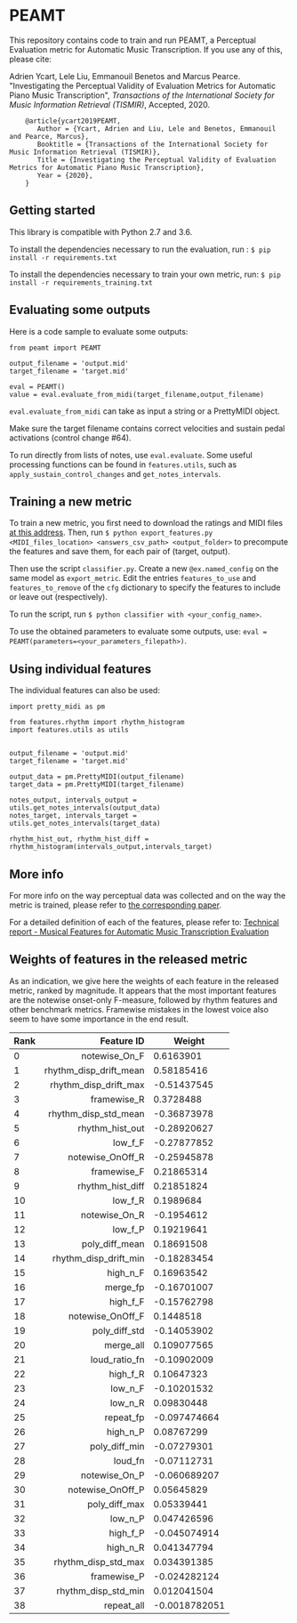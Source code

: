 # PEAMT

This repository contains code to train and run PEAMT, a Perceptual Evaluation metric for Automatic Music Transcription.
If you use any of this, please cite:

Adrien Ycart, Lele Liu, Emmanouil Benetos and Marcus Pearce. "Investigating the Perceptual Validity of Evaluation Metrics for Automatic Piano Music Transcription", _Transactions of the International Society for Music Information Retrieval (TISMIR)_, Accepted, 2020.

```  
    @article{ycart2019PEAMT,
       Author = {Ycart, Adrien and Liu, Lele and Benetos, Emmanouil and Pearce, Marcus},    
       Booktitle = {Transactions of the International Society for Music Information Retrieval (TISMIR)},    
       Title = {Investigating the Perceptual Validity of Evaluation Metrics for Automatic Piano Music Transcription},       
       Year = {2020},
    }  
```
## Getting started

This library is compatible with Python 2.7 and 3.6.

To install the dependencies necessary to run the evaluation, run : ```$ pip install -r requirements.txt```

To install the dependencies necessary to train your own metric, run: ```$ pip install -r requirements_training.txt```

## Evaluating some outputs

Here is a code sample to evaluate some outputs:

```
from peamt import PEAMT

output_filename = 'output.mid'
target_filename = 'target.mid'

eval = PEAMT()
value = eval.evaluate_from_midi(target_filename,output_filename)
```

```eval.evaluate_from_midi``` can take as input a string or a PrettyMIDI object.

Make sure the target filename contains correct velocities and sustain pedal activations (control change &#35;64).

To run directly from lists of notes, use ```eval.evaluate```.
Some useful processing functions can be found in ```features.utils```, such as
```apply_sustain_control_changes``` and ```get_notes_intervals```.


## Training a new metric


To train a new metric, you first need to download the ratings and MIDI files [at this address](https://zenodo.org/record/3746863).
Then, run ```$ python export_features.py <MIDI_files_location> <answers_csv_path> <output_folder>``` to precompute the features and save them, for each pair of (target, output).

Then use the script ```classifier.py```.
Create a new ```@ex.named_config``` on the same model as ```export_metric```.
Edit the entries ```features_to_use``` and ```features_to_remove``` of the ```cfg``` dictionary to specify the features to include or leave out (respectively).

To run the script, run ```$ python classifier with <your_config_name>```.

To use the obtained parameters to evaluate some outputs, use: ```eval = PEAMT(parameters=<your_parameters_filepath>)```.

## Using individual features

The individual features can also be used:

```
import pretty_midi as pm

from features.rhythm import rhythm_histogram
import features.utils as utils


output_filename = 'output.mid'
target_filename = 'target.mid'

output_data = pm.PrettyMIDI(output_filename)
target_data = pm.PrettyMIDI(target_filename)

notes_output, intervals_output = utils.get_notes_intervals(output_data)
notes_target, intervals_target = utils.get_notes_intervals(target_data)

rhythm_hist_out, rhythm_hist_diff = rhythm_histogram(intervals_output,intervals_target)
```

## More info

For more info on the way perceptual data was collected and on the way the metric is trained, please refer to [the corresponding paper](TODO).

For a detailed definition of each of the features, please refer to: [Technical report - Musical Features for Automatic Music Transcription Evaluation](TODO)


## Weights of features in the released metric

As an indication, we give here the weights of each feature in the released metric, ranked by
magnitude.
It appears that the most important features are the notewise onset-only F-measure, followed by rhythm features and other benchmark metrics.
Framewise mistakes in the lowest voice also seem to have some importance in the end result.

|Rank | Feature ID        | Weight           |
|-----| -------------: |-------------|
| 0 | notewise_On_F | 0.6163901 |
| 1 | rhythm_disp_drift_mean | 0.58185416 |
| 2 | rhythm_disp_drift_max | -0.51437545 |
| 3 | framewise_R | 0.3728488 |
| 4 | rhythm_disp_std_mean | -0.36873978 |
| 5 | rhythm_hist_out | -0.28920627 |
| 6 | low_f_F | -0.27877852 |
| 7 | notewise_OnOff_R | -0.25945878 |
| 8 | framewise_F | 0.21865314 |
| 9 | rhythm_hist_diff | 0.21851824 |
| 10 | low_f_R | 0.1989684 |
| 11 | notewise_On_R | -0.1954612 |
| 12 | low_f_P | 0.19219641 |
| 13 | poly_diff_mean | 0.18691508 |
| 14 | rhythm_disp_drift_min | -0.18283454 |
| 15 | high_n_F | 0.16963542 |
| 16 | merge_fp | -0.16701007 |
| 17 | high_f_F | -0.15762798 |
| 18 | notewise_OnOff_F | 0.1448518 |
| 19 | poly_diff_std | -0.14053902 |
| 20 | merge_all | 0.109077565 |
| 21 | loud_ratio_fn | -0.10902009 |
| 22 | high_f_R | 0.10647323 |
| 23 | low_n_F | -0.10201532 |
| 24 | low_n_R | 0.09830448 |
| 25 | repeat_fp | -0.097474664 |
| 26 | high_n_P | 0.08767299 |
| 27 | poly_diff_min | -0.07279301 |
| 28 | loud_fn | -0.07112731 |
| 29 | notewise_On_P | -0.060689207 |
| 30 | notewise_OnOff_P | 0.05645829 |
| 31 | poly_diff_max | 0.05339441 |
| 32 | low_n_P | 0.047426596 |
| 33 | high_f_P | -0.045074914 |
| 34 | high_n_R | 0.041347794 |
| 35 | rhythm_disp_std_max | 0.034391385 |
| 36 | framewise_P | -0.024282124 |
| 37 | rhythm_disp_std_min | 0.012041504 |
| 38 | repeat_all | -0.0018782051 |
